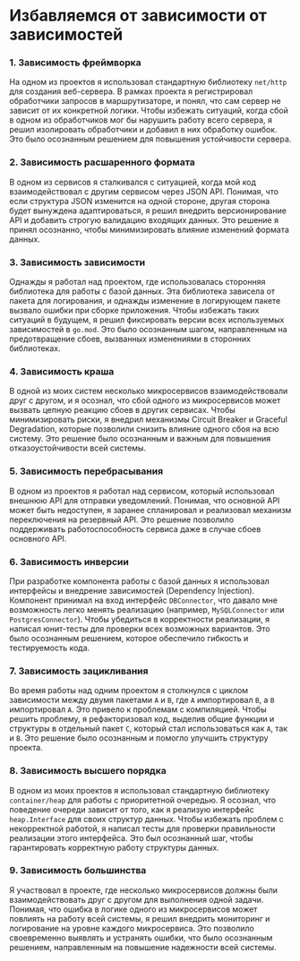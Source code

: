 # Избавляемся от зависимости от зависимостей

### 1. Зависимость фреймворка
На одном из проектов я использовал стандартную библиотеку `net/http` для создания веб-сервера. В рамках проекта я регистрировал обработчики запросов в маршрутизаторе, и понял, что сам сервер не зависит от их конкретной логики. Чтобы избежать ситуаций, когда сбой в одном из обработчиков мог бы нарушить работу всего сервера, я решил изолировать обработчики и добавил в них обработку ошибок. Это было осознанным решением для повышения устойчивости сервера.

### 2. Зависимость расшаренного формата
В одном из сервисов я сталкивался с ситуацией, когда мой код взаимодействовал с другим сервисом через JSON API. Понимая, что если структура JSON изменится на одной стороне, другая сторона будет вынуждена адаптироваться, я решил внедрить версионирование API и добавить строгую валидацию входящих данных. Это решение я принял осознанно, чтобы минимизировать влияние изменений формата данных.

### 3. Зависимость зависимости
Однажды я работал над проектом, где использовалась сторонняя библиотека для работы с базой данных. Эта библиотека зависела от пакета для логирования, и однажды изменение в логирующем пакете вызвало ошибки при сборке приложения. Чтобы избежать таких ситуаций в будущем, я решил фиксировать версии всех используемых зависимостей в `go.mod`. Это было осознанным шагом, направленным на предотвращение сбоев, вызванных изменениями в сторонних библиотеках.

### 4. Зависимость краша
В одной из моих систем несколько микросервисов взаимодействовали друг с другом, и я осознал, что сбой одного из микросервисов может вызвать цепную реакцию сбоев в других сервисах. Чтобы минимизировать риски, я внедрил механизмы Circuit Breaker и Graceful Degradation, которые позволили снизить влияние одного сбоя на всю систему. Это решение было осознанным и важным для повышения отказоустойчивости всей системы.

### 5. Зависимость перебрасывания
В одном из проектов я работал над сервисом, который использовал внешнюю API для отправки уведомлений. Понимая, что основной API может быть недоступен, я заранее спланировал и реализовал механизм переключения на резервный API. Это решение позволило поддерживать работоспособность сервиса даже в случае сбоев основного API.

### 6. Зависимость инверсии
При разработке компонента работы с базой данных я использовал интерфейсы и внедрение зависимостей (Dependency Injection). Компонент принимал на вход интерфейс `DBConnector`, что давало мне возможность легко менять реализацию (например, `MySQLConnector` или `PostgresConnector`). Чтобы убедиться в корректности реализации, я написал юнит-тесты для проверки всех возможных вариантов. Это было осознанным решением, которое обеспечило гибкость и тестируемость кода.

### 7. Зависимость зацикливания
Во время работы над одним проектом я столкнулся с циклом зависимости между двумя пакетами `A` и `B`, где `A` импортировал `B`, а `B` импортировал `A`. Это привело к проблемам с компиляцией. Чтобы решить проблему, я рефакторизовал код, выделив общие функции и структуры в отдельный пакет `C`, который стал использоваться как `A`, так и `B`. Это решение было осознанным и помогло улучшить структуру проекта.

### 8. Зависимость высшего порядка
В одном из моих проектов я использовал стандартную библиотеку `container/heap` для работы с приоритетной очередью. Я осознал, что поведение очереди зависит от того, как я реализую интерфейс `heap.Interface` для своих структур данных. Чтобы избежать проблем с некорректной работой, я написал тесты для проверки правильности реализации этого интерфейса. Это был осознанный шаг, чтобы гарантировать корректную работу структуры данных.

### 9. Зависимость большинства
Я участвовал в проекте, где несколько микросервисов должны были взаимодействовать друг с другом для выполнения одной задачи. Понимая, что ошибка в логике одного из микросервисов может повлиять на работу всей системы, я решил внедрить мониторинг и логирование на уровне каждого микросервиса. Это позволило своевременно выявлять и устранять ошибки, что было осознанным решением, направленным на повышение надежности всей системы.